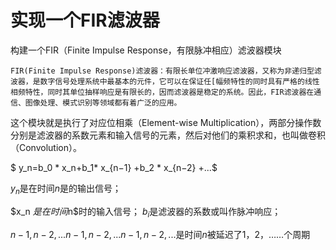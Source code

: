 # 实现一个FIR滤波器
构建一个FIR（Finite Impulse Response，有限脉冲相应）滤波器模块
```
FIR(Finite Impulse Response)滤波器：有限长单位冲激响应滤波器，又称为非递归型滤波器，是数字信号处理系统中最基本的元件，它可以在保证任[幅频特性的同时具有严格的线性相频特性，同时其单位抽样响应是有限长的，因而滤波器是稳定的系统。因此，FIR滤波器在通信、图像处理、模式识别等领域都有着广泛的应用。
```

这个模块就是执行了对应位相乘（Element-wise Multiplication），两部分操作数分别是滤波器的系数元素和输入信号的元素，然后对他们的乘积求和，也叫做卷积（Convolution）。


$ y_n=b_0 * x_n+b_1* x_{n−1} +b_2 * x_{n−2} +...$

$y_n$是在时间$n$是的输出信号；

$x_n $是在时间$n$时的输入信号；
$b_i$是滤波器的系数或叫作脉冲响应；

$n − 1 , n − 2 , . . . n-1,n-2,...n−1,n−2,...$是时间$n$被延迟了$1，2，……$个周期